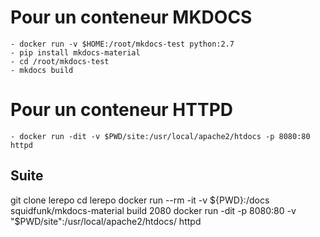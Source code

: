 # Pour un conteneur MKDOCS
	- docker run -v $HOME:/root/mkdocs-test python:2.7
	- pip install mkdocs-material
	- cd /root/mkdocs-test
	- mkdocs build

##

# Pour un conteneur HTTPD

	- docker run -dit -v $PWD/site:/usr/local/apache2/htdocs -p 8080:80 httpd

## Suite
git clone lerepo
cd lerepo
docker run --rm -it -v ${PWD}:/docs squidfunk/mkdocs-material build
2080  docker run -dit -p 8080:80 -v "$PWD/site":/usr/local/apache2/htdocs/ httpd

